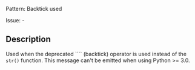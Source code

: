 Pattern: Backtick used

Issue: -

## Description

Used when the deprecated ```` (backtick) operator is used instead of the `str()` function. This message can't be emitted when using Python >= 3.0.
